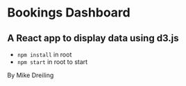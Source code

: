 # Bookings Dashboard
## A React app to display data using d3.js

- `npm install` in root
- `npm start` in root to start

By Mike Dreiling
